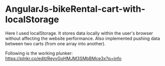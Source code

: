 
# AngularJs-bikeRental-cart-with-localStorage

Here I used localStorage. It stores data locally within the user's browser without affecting the website performance.
Also implemented pushing data between two carts (from one array into another).

Following is the working plunker:  https://plnkr.co/edit/ReyvGoHMJM3SMbBMce3x?p=info
